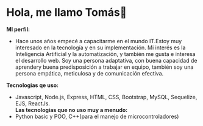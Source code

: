 # Hola, me llamo Tomás👋


<b>MI perfil:</b><br>
  - Hace unos años empecé a capacitarme en el mundo IT.Estoy muy interesado en la tecnología y en su implementación. Mi interés es la Inteligencia Artificial y la       automatización, y también me gusta e interesa el desarrollo web. Soy una persona adaptativa, con buena capacidad de aprendery buena predisposición a trabajar en     equipo, también soy una persona empática, meticulosa y de comunicación efectiva.

<b>Tecnologias qe uso:</b><br>
  - Javascript, Node.js, Express, HTML, CSS, Bootstrap, MySQL, Sequelize, EJS, ReactJs.
<br><b>Las tecnologias que no uso muy a menudo:</b><br>
  - Python basic y POO, C++(para el manejo de microcontroladores)
 


<!--
**TomasLopezTur/TomasLopezTur** is a ✨ _special_ ✨ repository because its `README.md` (this file) appears on your GitHub profile.

Here are some ideas to get you started:

- 🔭 I’m currently working on ...
- 🌱 I’m currently learning ...
- 👯 I’m looking to collaborate on ...
- 🤔 I’m looking for help with ...
- 💬 Ask me about ...
- 📫 How to reach me: ...
- 😄 Pronouns: ...
- ⚡ Fun fact: ...
-->
